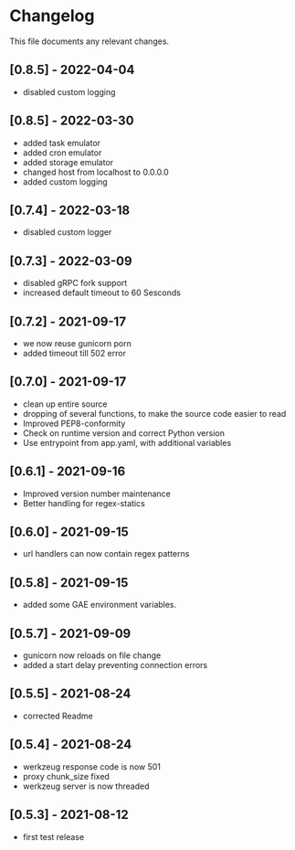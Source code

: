 # Changelog

This file documents any relevant changes.

## [0.8.5] - 2022-04-04
- disabled custom logging

## [0.8.5] - 2022-03-30
- added task emulator
- added cron emulator
- added storage emulator
- changed host from localhost to 0.0.0.0
- added custom logging

## [0.7.4] - 2022-03-18
- disabled custom logger

## [0.7.3] - 2022-03-09
- disabled gRPC fork support
- increased default timeout to 60 Sesconds

## [0.7.2] - 2021-09-17
- we now reuse gunicorn porn
- added timeout till 502 error 

## [0.7.0] - 2021-09-17
- clean up entire source
- dropping of several functions, to make the source code easier to read
- Improved PEP8-conformity
- Check on runtime version and correct Python version
- Use entrypoint from app.yaml, with additional variables

## [0.6.1] - 2021-09-16
- Improved version number maintenance
- Better handling for regex-statics 

## [0.6.0] - 2021-09-15
- url handlers can now contain regex patterns

## [0.5.8] - 2021-09-15
- added some GAE environment variables.

## [0.5.7] - 2021-09-09
- gunicorn now reloads on file change
- added a start delay preventing connection errors

## [0.5.5] - 2021-08-24
- corrected Readme

## [0.5.4] - 2021-08-24
- werkzeug response code is now 501
- proxy chunk_size fixed
- werkzeug server is now threaded

## [0.5.3] - 2021-08-12
- first test release
